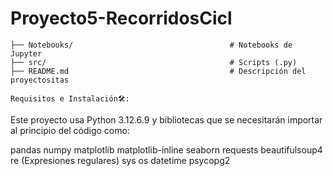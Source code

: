 # Proyecto5-RecorridosCicl 
    ├── Notebooks/                                   # Notebooks de Jupyter 
    ├── src/                                         # Scripts (.py)
    ├── README.md                                    # Descripción del proyectositas

    Requisitos e Instalación🛠️:

Este proyecto usa Python 3.12.6.9 y bibliotecas que se necesitarán importar al principio del código como:

pandas
numpy
matplotlib
matplotlib-inline
seaborn
requests
beautifulsoup4
re (Expresiones regulares)
sys
os
datetime
psycopg2
